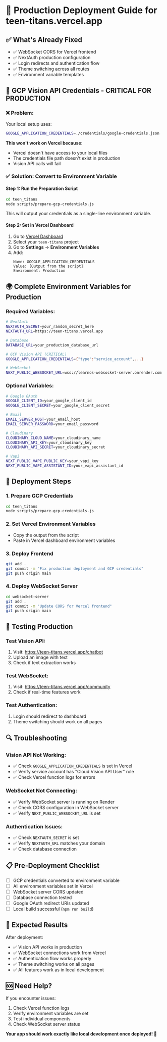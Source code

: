# 🚀 Production Deployment Guide for teen-titans.vercel.app

## **✅ What's Already Fixed**
- ✅ WebSocket CORS for Vercel frontend
- ✅ NextAuth production configuration
- ✅ Login redirects and authentication flow
- ✅ Theme switching across all routes
- ✅ Environment variable templates

## **🔑 GCP Vision API Credentials - CRITICAL FOR PRODUCTION**

### **❌ Problem:**
Your local setup uses:
```bash
GOOGLE_APPLICATION_CREDENTIALS=./credentials/google-credentials.json
```

**This won't work on Vercel because:**
- Vercel doesn't have access to your local files
- The credentials file path doesn't exist in production
- Vision API calls will fail

### **✅ Solution: Convert to Environment Variable**

#### **Step 1: Run the Preparation Script**
```bash
cd teen_titans
node scripts/prepare-gcp-credentials.js
```

This will output your credentials as a single-line environment variable.

#### **Step 2: Set in Vercel Dashboard**
1. Go to [Vercel Dashboard](https://vercel.com/dashboard)
2. Select your `teen-titans` project
3. Go to **Settings** → **Environment Variables**
4. Add:
   ```
   Name: GOOGLE_APPLICATION_CREDENTIALS
   Value: [Output from the script]
   Environment: Production
   ```

## **🌍 Complete Environment Variables for Production**

### **Required Variables:**
```bash
# NextAuth
NEXTAUTH_SECRET=your_random_secret_here
NEXTAUTH_URL=https://teen-titans.vercel.app

# Database
DATABASE_URL=your_production_database_url

# GCP Vision API (CRITICAL)
GOOGLE_APPLICATION_CREDENTIALS={"type":"service_account",...}

# WebSocket
NEXT_PUBLIC_WEBSOCKET_URL=wss://learnos-websocket-server.onrender.com
```

### **Optional Variables:**
```bash
# Google OAuth
GOOGLE_CLIENT_ID=your_google_client_id
GOOGLE_CLIENT_SECRET=your_google_client_secret

# Email
EMAIL_SERVER_HOST=your_email_host
EMAIL_SERVER_PASSWORD=your_email_password

# Cloudinary
CLOUDINARY_CLOUD_NAME=your_cloudinary_name
CLOUDINARY_API_KEY=your_cloudinary_key
CLOUDINARY_API_SECRET=your_cloudinary_secret

# Vapi
NEXT_PUBLIC_VAPI_PUBLIC_KEY=your_vapi_key
NEXT_PUBLIC_VAPI_ASSISTANT_ID=your_vapi_assistant_id
```

## **🚀 Deployment Steps**

### **1. Prepare GCP Credentials**
```bash
cd teen_titans
node scripts/prepare-gcp-credentials.js
```

### **2. Set Vercel Environment Variables**
- Copy the output from the script
- Paste in Vercel dashboard environment variables

### **3. Deploy Frontend**
```bash
git add .
git commit -m "Fix production deployment and GCP credentials"
git push origin main
```

### **4. Deploy WebSocket Server**
```bash
cd websocket-server
git add .
git commit -m "Update CORS for Vercel frontend"
git push origin main
```

## **🧪 Testing Production**

### **Test Vision API:**
1. Visit: https://teen-titans.vercel.app/chatbot
2. Upload an image with text
3. Check if text extraction works

### **Test WebSocket:**
1. Visit: https://teen-titans.vercel.app/community
2. Check if real-time features work

### **Test Authentication:**
1. Login should redirect to dashboard
2. Theme switching should work on all pages

## **🔍 Troubleshooting**

### **Vision API Not Working:**
- ✅ Check `GOOGLE_APPLICATION_CREDENTIALS` is set in Vercel
- ✅ Verify service account has "Cloud Vision API User" role
- ✅ Check Vercel function logs for errors

### **WebSocket Not Connecting:**
- ✅ Verify WebSocket server is running on Render
- ✅ Check CORS configuration in WebSocket server
- ✅ Verify `NEXT_PUBLIC_WEBSOCKET_URL` is set

### **Authentication Issues:**
- ✅ Check `NEXTAUTH_SECRET` is set
- ✅ Verify `NEXTAUTH_URL` matches your domain
- ✅ Check database connection

## **📋 Pre-Deployment Checklist**

- [ ] GCP credentials converted to environment variable
- [ ] All environment variables set in Vercel
- [ ] WebSocket server CORS updated
- [ ] Database connection tested
- [ ] Google OAuth redirect URIs updated
- [ ] Local build successful (`npm run build`)

## **🎯 Expected Results**

After deployment:
- ✅ Vision API works in production
- ✅ WebSocket connections work from Vercel
- ✅ Authentication flow works properly
- ✅ Theme switching works on all pages
- ✅ All features work as in local development

## **🆘 Need Help?**

If you encounter issues:
1. Check Vercel function logs
2. Verify environment variables are set
3. Test individual components
4. Check WebSocket server status

**Your app should work exactly like local development once deployed! 🎉**
